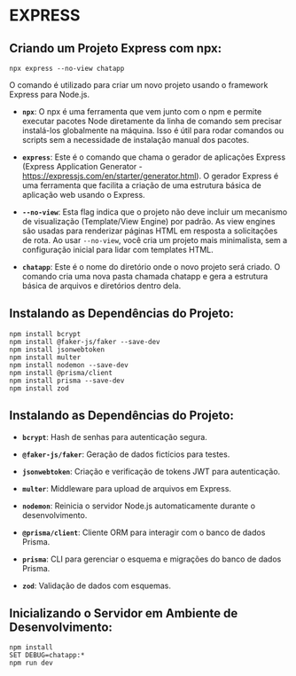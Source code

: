 # EXPRESS

## Criando um Projeto Express com npx:

```
npx express --no-view chatapp
```

O comando é utilizado para criar um novo projeto usando o framework Express para Node.js. 

- **`npx`**: O npx é uma ferramenta que vem junto com o npm e permite executar pacotes Node diretamente da linha de comando sem precisar instalá-los globalmente na máquina. Isso é útil para rodar comandos ou scripts sem a necessidade de instalação manual dos pacotes.

- **`express`**: Este é o comando que chama o gerador de aplicações Express (Express Application Generator - https://expressjs.com/en/starter/generator.html). O gerador Express é uma ferramenta que facilita a criação de uma estrutura básica de aplicação web usando o Express.

- **`--no-view`**: Esta flag indica que o projeto não deve incluir um mecanismo de visualização (Template/View Engine) por padrão. As view engines são usadas para renderizar páginas HTML em resposta a solicitações de rota. Ao usar ``--no-view``, você cria um projeto mais minimalista, sem a configuração inicial para lidar com templates HTML.

- **`chatapp`**: Este é o nome do diretório onde o novo projeto será criado. O comando cria uma nova pasta chamada chatapp e gera a estrutura básica de arquivos e diretórios dentro dela.

## Instalando as Dependências do Projeto:
```
npm install bcrypt
npm install @faker-js/faker --save-dev
npm install jsonwebtoken
npm install multer
npm install nodemon --save-dev
npm install @prisma/client
npm install prisma --save-dev
npm install zod
```

## Instalando as Dependências do Projeto:

- **`bcrypt`**: Hash de senhas para autenticação segura.

- **`@faker-js/faker`**: Geração de dados fictícios para testes.

- **`jsonwebtoken`**: Criação e verificação de tokens JWT para autenticação.

- **`multer`**: Middleware para upload de arquivos em Express.

- **`nodemon`**: Reinicia o servidor Node.js automaticamente durante o desenvolvimento.

- **`@prisma/client`**: Cliente ORM para interagir com o banco de dados Prisma.

- **`prisma`**: CLI para gerenciar o esquema e migrações do banco de dados Prisma.

- **`zod`**: Validação de dados com esquemas.

## Inicializando o Servidor em Ambiente de Desenvolvimento:

```
npm install
SET DEBUG=chatapp:* 
npm run dev
```